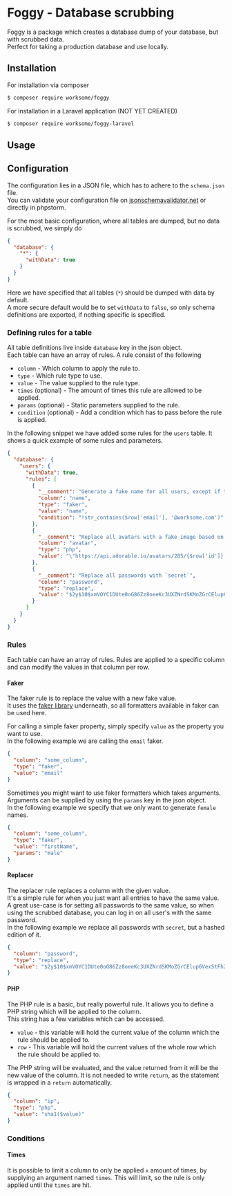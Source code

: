 # Foggy - Database scrubbing
Foggy is a package which creates a database dump of your database, but with scrubbed data.  
Perfect for taking a production database and use locally.

## Installation
For installation via composer
````bash
$ composer require worksome/foggy
````

For installation in a Laravel application (NOT YET CREATED)
```bash
$ composer require worksome/foggy-laravel
```

## Usage


## Configuration
The configuration lies in a JSON file, which has to adhere to the `schema.json` file.  
You can validate your configuration file on [jsonschemavalidator.net](https://www.jsonschemavalidator.net/) or directly in phpstorm.  

For the most basic configuration, where all tables are dumped, but no data is scrubbed, we simply do
```json
{
  "database": {
    "*": {
      "withData": true
    }
  }
}
```
Here we have specified that all tables (`*`) should be dumped with data by default.  
A more secure default would be to set `withData` to `false`, so only schema definitions are exported, if nothing specific is specified.

### Defining rules for a table
All table definitions live inside `database` key in the json object.  
Each table can have an array of rules. A rule consist of the following
- `column` - Which column to apply the rule to.
- `type` - Which rule type to use.
- `value` - The value supplied to the rule type.
- `times` (optional) - The amount of times this rule are allowed to be applied.
- `params` (optional) - Static parameters supplied to the rule.
- `condition` (optional) - Add a condition which has to pass before the rule is applied.

In the following snippet we have added some rules for the `users` table.
It shows a quick example of some rules and parameters.
```json
{
  "database": {
    "users": {
      "withData": true,
      "rules": [
        {
          "__comment": "Generate a fake name for all users, except if they are our own employees",
          "column": "name",
          "type": "faker",
          "value": "name",
          "condition": "!str_contains($row['email'], '@worksome.com')"
        },
        {
          "__comment": "Replace all avatars with a fake image based on their user id.",
          "column": "avatar",
          "type": "php",
          "value": "\"https://api.adorable.io/avatars/285/{$row['id']}.png\""
        },
        {
          "__comment": "Replace all passwords with `secret`",
          "column": "password",
          "type": "replace",
          "value": "$2y$10$xmVOYC1DUte0oG86Zz8oeeKc3UXZNrdSKMoZGrCElup6VexStFh22"
        }
      ]
    }
  }
}
```

### Rules
Each table can have an array of rules. Rules are applied to a specific column and can modify
the values in that column per row.

#### Faker
The faker rule is to replace the value with a new fake value.  
It uses the [faker library](https://github.com/fzaninotto/Faker) underneath, so all formatters
available in faker can be used here.  

For calling a simple faker property, simply specify `value` as the property you want to use.  
In the following example we are calling the `email` faker.

```json
{
  "column": "some_column",
  "type": "faker",
  "value": "email"
}
```

Sometimes you might want to use faker formatters which takes arguments. Arguments can be
supplied by using the `params` key in the json object.  
In the following example we specify that we only want to generate `female` names.

```json
{
  "column": "some_column",
  "type": "faker",
  "value": "firstName",
  "params": "male"
}
```

#### Replacer
The replacer rule replaces a column with the given value.  
It's a simple rule for when you just want all entries to have the same value. A great use-case is for
setting all passwords to the same value, so when using the scrubbed database, you can log in on all user's
with the same password.  
In the following example we replace all passwords with `secret`, but a hashed edition of it.

```json
{
  "column": "password",
  "type": "replace",
  "value": "$2y$10$xmVOYC1DUte0oG86Zz8oeeKc3UXZNrdSKMoZGrCElup6VexStFh22"
}
```

#### PHP
The PHP rule is a basic, but really powerful rule. It allows you to define a PHP string which will be applied
to the column.  
This string has a few variables which can be accessed.
- `value` - this variable will hold the current value of the column which the rule should be applied to.
- `row` - This variable will hold the current values of the whole row which the rule should be applied to.

The PHP string will be evaluated, and the value returned from it will be the new value of the column. It is
not needed to write `return`, as the statement is wrapped in a `return` automatically.

```json
{
  "column": "ip",
  "type": "php",
  "value": "sha1($value)"
}
```

### Conditions

#### Times
It is possible to limit a column to only be applied `x` amount of times, by supplying an argument named
`times`. This will limit, so the rule is only applied until the `times` are hit.